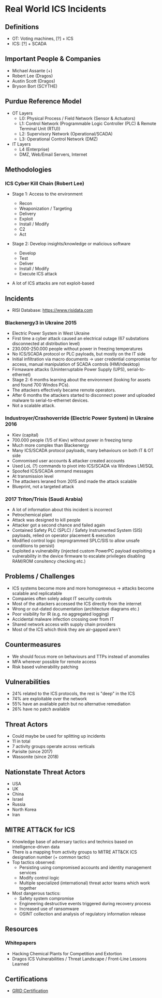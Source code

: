 # Real World ICS Incidents

## Definitions
- OT: Voting machines, [?] + ICS
- ICS: [?] + SCADA

## Important People & Companies
- Michael Assante (+)
- Robert Lee (Dragos)
- Austin Scott (Dragos)
- Bryson Bort (SCYTHE)

## Purdue Reference Model

- OT Layers
  - L0: Physical Process / Field Network (Sensor & Actuators)
  - L1: Control Network (Programmable Logic Controller (PLC) & Remote Terminal Unit (RTU))
  - L2: Supervisory Network (Operational/SCADA)
  - L3: Operational Control Network (DMZ)
- IT Layers
  - L4 (Enterprise)
  - DMZ, Web/Email Servers, Internet

## Methodologies

### ICS Cyber Kill Chain (Robert Lee)
- Stage 1: Access to the environment
  - Recon
  - Weaponization / Targeting
  - Delivery
  - Exploit
  - Install / Modify
  - C2
  - Act
- Stage 2: Develop insights/knowledge or malicious software
  - Develop
  - Test
  - Deliver
  - Install / Modify
  - Execute ICS attack

- A lot of ICS attacks are not exploit-based

## Incidents

- RISI Database: https://www.risidata.com

### Blackenergy3 in Ukraine 2015
- Electric Power System in West Ukraine
- First time a cyber attack caused an electrical outage (67 substations disconnected at distribution level)
- 230.000-250.000 people without power in freezing temperatures
- No ICS/SCADA protocol or PLC payloads, but mostly on the IT side
- Initial infiltration via macro documents -> user credential compromise for access, manual manipulation of SCADA controls (HMI/rdesktop)
- Firmaware attacks (Uninterruptable Power Supply (UPS), serial-to-ethernet)
- Stage 2: 6 months learning about the environment (looking for assets and found 700 Windos PCs).
- The attackers effectively became remote operators.
- After 6 months the attackers started to disconnect power and uploaded malware to serial-to-ethernet devices.
- Not a scalable attack.

### Industroyer/Crashoverride (Electric Power System) in Ukraine 2016
- Kiev (capital)
- 700.000 people (1/5 of Kiev) without power in freezing temp
- Much more complex than Blackenergy
- Many ICS/SCADA protocol payloads, many behaviours on both IT & OT side
- Comromised user accounts & attacker created accounts
- Used LoL (?) commands to pivot into ICS/SCADA via Windows LM/SQL
- Spoofed ICS/SCADA ommand messages
- At transmission level
- The attackers leraned from 2015 and made the attack scalable
- Blueprint, not a targeted attack

### 2017 Triton/Trisis (Saudi Arabia)
- A lot of information about this incident is incorrect
- Petrochemical plant
- Attack was designed to kill people
- Attacker got a second chance and failed again
- Contained Safety PLC (SPLC) / Safety Instrumented System (SIS) payloads, relied on operator placement & execution
- Modified control logic (reprogrammed SPLC/SIS to allow unsafe conditions to persist)
- Exploited a vulnerability (injected custom PowerPC payload exploiting a vulnerability in the device firmware to escalate privileges disabling RAM/ROM consitency checking etc.)

## Problems / Challenges
- ICS systems become more and more homogeneous -> attacks become scalable and replicatable
- Companies often solely adopt IT security controls
- Most of the attackers accessed the ICS directly from the internet
- Wrong or out-dated documentation (architecture diagrams etc.)
- Poor visibility for IR (e.g. no aggregated logging)
- Accidental malware infection crossing over from IT
- Shared network access with supply chain providers
- Most of the ICS which think they are air-gapped aren't

## Countermeasures
- We should focus more on behaviours and TTPs instead of anomalies
- MFA wherever possible for remote access
- Risk based vulnerability patching

## Vulnerabilities
- 24% related to the ICS protocols, the rest is "deep" in the ICS
- 74% are exploitable over the network
- 55% have an available patch but no alternative remediation
- 26% have no patch available

## Threat Actors
- Could maybe be used for splitting up incidents
- 11 in total
- 7 activity groups operate across verticals
- Parisite (since 2017)
- Wassonite (since 2018)

## Nationstate Threat Actors
- USA
- UK
- China
- Israel
- Russia
- North Korea
- Iran

## MITRE ATT&CK for ICS
- Knowledge base of adversary tactics and technics based on intelligence-driven data
- There is a mapping from activity groups to MITRE ATT&CK ICS designation number (+ common tactic)
- Top tactics observed:
  - Persisting using compromised accounts and identity management services
  - Modify control logic
  - Multiple specialized (international) threat actor teams which work together
- Most dangerous tactics:
  - Safety system compromise
  - Engineering destructive events triggered during recovery process
  - Increased use of ransomware
  - OSINT collection and analysis of regulatory information release

## Resources

### Whitepapers
- Hacking Chemical Plants for Competition and Extortion
- Dragos ICS Vulnerabilities / Threat Landscape / Front-Line Lessons Learned

## Certifications
- [GRID Certification](https://www.giac.org/certification/response-industrial-defense-grid)